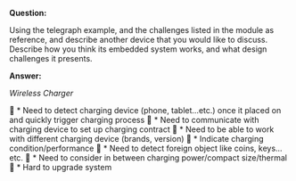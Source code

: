 **Question:**

Using the telegraph example, and the challenges listed in the module as reference, and describe another device that you would like to discuss. Describe how you think its embedded system works, and what design challenges it presents.



**Answer:**

*Wireless Charger*

	* Need to detect charging device (phone, tablet…etc.) once it placed on and quickly trigger charging process
	* Need to communicate with charging device to set up charging contract
	* Need to be able to work with different charging device (brands, version)
	* Indicate charging condition/performance
	* Need to detect foreign object like coins, keys…etc.
	* Need to consider in between charging power/compact size/thermal 
	* Hard to upgrade system

